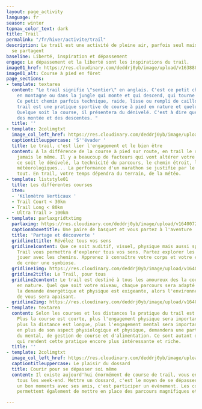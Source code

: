 ```yaml
---
layout: page_activity
language: fr
season: winter
topnav_color_text: dark
title: Trail
permalink: "/fr/hiver/activite/trail"
description: Le trail est une activité de pleine air, parfois seul mais où les émotions
  se partagent
baseline: Liberté, inspiration et dépassement
engage: Le dépassement et la liberté sont les inspirations du trail.
image01_href: https://res.cloudinary.com/deddrj0yb/image/upload/v1638883629/website/summer/Trail-foret-seul_ofxowi.jpg
image01_alt: Course à pied en fôret
page_sections:
- template: textarea
  content: "Le trail signifie \"sentier\" en anglais. C'est ce petit chemin en forêt,
    en montagne ou dans la jungle qui monte et qui descend, qui tourne et vivote.
    Ce petit chemin parfois technique, raide, lisse ou rempli de cailloux ou de racine.\n\nLe
    trail est une pratique sportive de course à pied en nature et quelques fois urbain.
    Quelque soit la course, il présentera du dénivelé. C'est à dire que vous trouverez
    des montée et des descentes. "
  title: ''
- template: 2colimgtxt
  image_col_left_href: https://res.cloudinary.com/deddrj0yb/image/upload/v1640069842/website/summer/IMG_20210716_180932_893_spbn5s.jpg
  captiontitleuppercase: 'S''évader '
  title: Le trail, c'est lier l'engagement et le bien être
  content: A la différence de la course à pied sur route, en trail le rythme n'est
    jamais le même. Il y a beaucoup de facteurs qui vont altérer votre vitesse. Que
    ce soit le dénivelé, la technicité du parcours, le chemin étroit, les conditions
    météorologiques... La performance d'un marathon se justifie par le temps et c'est
    tout. En trail, votre temps dépendra du terrain, de la météo.
- template: liststyle01
  title: Les différentes courses
  item:
  - 'Kilomètre Verticaux '
  - Trail Court < 30km
  - Trail Long < 80km
  - Ultra Trail > 100km
- template: parlaxgridtxtimg
  parlaximg: https://res.cloudinary.com/deddrj0yb/image/upload/v1640072271/website/summer/IMG_20200627_113908_kkfmdk.jpg
  captionabovetitle: Une paire de basquet et vous partez à l'aventure
  title: 'Partage et découverte '
  gridline1title: Révélez tous vos sens
  gridline1content: Que ce soit auditif, visuel, physique mais aussi spirituel, le
    Trail vous permettra d'explorer tous vos sens. Partez explorer les chemins et
    jouer avec les chemins. Apprenez à connaître votre corps et votre esprit afin
    de créer une symbiose.
  gridline1img: https://res.cloudinary.com/deddrj0yb/image/upload/v1640072271/website/summer/IMG_20200627_060750_fwezp1.jpg
  gridline2title: Le Trail, pour tous
  gridline2content: Le trail est destiné à tous les amoureux des la course à pied
    en nature. Quel que soit votre niveau, chaque parcours sera adapté au votre. Si
    la demande énergétique et physique est exigeante, alors l'environnement lui autour
    de vous sera apaisant.
  gridline2img: https://res.cloudinary.com/deddrj0yb/image/upload/v1640072272/website/summer/IMG_20200528_132727_fnpain.jpg
- template: textarea
  content: Selon les courses et les distances la pratique du trail est différente.
    Plus la course est courte, plus l'engagement physique sera important. À l’inverse,
    plus la distance est longue, plus l'engagement mental sera important. Le trail,
    en plus de son aspect physiologique et physique, demandera une part très importante
    du mental, de gestion de course et d'alimentation. Ce sont autant de paramètres
    qui rendent cette pratique encore plus intéressante et riche.
  title: ''
- template: 2colimgtxt
  image_col_left_href: https://res.cloudinary.com/deddrj0yb/image/upload/v1640072272/website/summer/IMG_20200809_090044_skturv.jpg
  captiontitleuppercase: Le plaisir du dossard
  title: Courir pour se dépasser soi même
  content: Il existe aujourd'hui énormément de course de trail, vous en trouverez
    tous les week-end. Mettre un dossard, c'est le moyen de se dépasser, de passer
    un bon moments avec ses amis, c'est participer un évènement. Les compétitions
    permettent également de mettre en place des parcours magnifiques et uniques.

---
```

